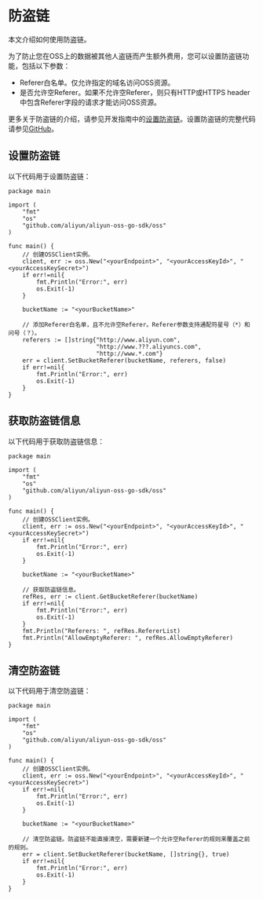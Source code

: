 # 防盗链

本文介绍如何使用防盗链。

为了防止您在OSS上的数据被其他人盗链而产生额外费用，您可以设置防盗链功能，包括以下参数：

-   Referer白名单。仅允许指定的域名访问OSS资源。
-   是否允许空Referer。如果不允许空Referer，则只有HTTP或HTTPS header中包含Referer字段的请求才能访问OSS资源。

更多关于防盗链的介绍，请参见开发指南中的[设置防盗链](/intl.zh-CN/开发指南/数据安全/访问控制/防盗链.md)。设置防盗链的完整代码请参见[GitHub](https://github.com/aliyun/aliyun-oss-go-sdk/blob/master/sample/bucket_referer.go)。

## 设置防盗链

以下代码用于设置防盗链：

```
package main

import (
    "fmt"
    "os"
    "github.com/aliyun/aliyun-oss-go-sdk/oss"
)

func main() {
    // 创建OSSClient实例。
    client, err := oss.New("<yourEndpoint>", "<yourAccessKeyId>", "<yourAccessKeySecret>")
    if err!=nil{
        fmt.Println("Error:", err)
        os.Exit(-1)
    }

    bucketName := "<yourBucketName>"

    // 添加Referer白名单，且不允许空Referer。Referer参数支持通配符星号（*）和问号（？）。
    referers := []string{"http://www.aliyun.com",
                         "http://www.???.aliyuncs.com",
                         "http://www.*.com"}
    err = client.SetBucketReferer(bucketName, referers, false)
    if err!=nil{
        fmt.Println("Error:", err)
        os.Exit(-1)
    }
}            
```

## 获取防盗链信息

以下代码用于获取防盗链信息：

```
package main

import (
    "fmt"
    "os"
    "github.com/aliyun/aliyun-oss-go-sdk/oss"
)

func main() {
    // 创建OSSClient实例。
    client, err := oss.New("<yourEndpoint>", "<yourAccessKeyId>", "<yourAccessKeySecret>")
    if err!=nil{
        fmt.Println("Error:", err)
        os.Exit(-1)
    }

    bucketName := "<yourBucketName>"

    // 获取防盗链信息。
    refRes, err := client.GetBucketReferer(bucketName)
    if err!=nil{
        fmt.Println("Error:", err)
        os.Exit(-1)
    }
    fmt.Println("Referers: ", refRes.RefererList)
    fmt.Println("AllowEmptyReferer: ", refRes.AllowEmptyReferer)
}            
```

## 清空防盗链

以下代码用于清空防盗链：

```
package main

import (
    "fmt"
    "os"
    "github.com/aliyun/aliyun-oss-go-sdk/oss"
)

func main() {
    // 创建OSSClient实例。
    client, err := oss.New("<yourEndpoint>", "<yourAccessKeyId>", "<yourAccessKeySecret>")
    if err!=nil{
        fmt.Println("Error:", err)
        os.Exit(-1)
    }

    bucketName := "<yourBucketName>"

    // 清空防盗链。防盗链不能直接清空，需要新建一个允许空Referer的规则来覆盖之前的规则。
    err = client.SetBucketReferer(bucketName, []string{}, true)
    if err!=nil{
        fmt.Println("Error:", err)
        os.Exit(-1)
    }
}            
```

